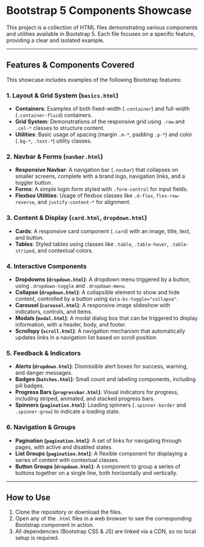 # Bootstrap 5 Components Showcase

This project is a collection of HTML files demonstrating various components and utilities available in Bootstrap 5. Each file focuses on a specific feature, providing a clear and isolated example.

---

## Features & Components Covered

This showcase includes examples of the following Bootstrap features:

### 1. Layout & Grid System (`basics.html`)
-   **Containers**: Examples of both fixed-width (`.container`) and full-width (`.container-fluid`) containers.
-   **Grid System**: Demonstrations of the responsive grid using `.row` and `.col-*` classes to structure content.
-   **Utilities**: Basic usage of spacing (margin `.m-*`, padding `.p-*`) and color (`.bg-*`, `.text-*`) utility classes.

### 2. Navbar & Forms (`navbar.html`)
-   **Responsive Navbar**: A navigation bar (`.navbar`) that collapses on smaller screens, complete with a brand logo, navigation links, and a toggler button.
-   **Forms**: A simple login form styled with `.form-control` for input fields.
-   **Flexbox Utilities**: Usage of flexbox classes like `.d-flex`, `flex-row-reverse`, and `justify-content-*` for alignment.

### 3. Content & Display (`card.html`, `dropdown.html`)
-   **Cards**: A responsive card component (`.card`) with an image, title, text, and button.
-   **Tables**: Styled tables using classes like `.table`, `.table-hover`, `.table-striped`, and contextual colors.

### 4. Interactive Components
-   **Dropdowns (`dropdown.html`)**: A dropdown menu triggered by a button, using `.dropdown-toggle` and `.dropdown-menu`.
-   **Collapse (`dropdown.html`)**: A collapsible element to show and hide content, controlled by a button using `data-bs-toggle="collapse"`.
-   **Carousel (`carousel.html`)**: A responsive image slideshow with indicators, controls, and items.
-   **Modals (`modal.html`)**: A modal dialog box that can be triggered to display information, with a header, body, and footer.
-   **Scrollspy (`scroll.html`)**: A navigation mechanism that automatically updates links in a navigation list based on scroll position.

### 5. Feedback & Indicators
-   **Alerts (`dropdown.html`)**: Dismissible alert boxes for success, warning, and danger messages.
-   **Badges (`batches.html`)**: Small count and labeling components, including pill badges.
-   **Progress Bars (`progressbar.html`)**: Visual indicators for progress, including striped, animated, and stacked progress bars.
-   **Spinners (`pagination.html`)**: Loading spinners (`.spinner-border` and `.spinner-grow`) to indicate a loading state.

### 6. Navigation & Groups
-   **Pagination (`pagination.html`)**: A set of links for navigating through pages, with active and disabled states.
-   **List Groups (`pagination.html`)**: A flexible component for displaying a series of content with contextual classes.
-   **Button Groups (`dropdown.html`)**: A component to group a series of buttons together on a single line, both horizontally and vertically.

---

## How to Use

1.  Clone the repository or download the files.
2.  Open any of the `.html` files in a web browser to see the corresponding Bootstrap component in action.
3.  All dependencies (Bootstrap CSS & JS) are linked via a CDN, so no local setup is required.
